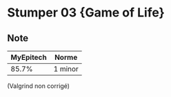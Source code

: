 # Stumper 03 {Game of Life}

## Note

| MyEpitech | Norme |
|--|--|
| 85.7% | 1 minor |

(Valgrind non corrigé)
